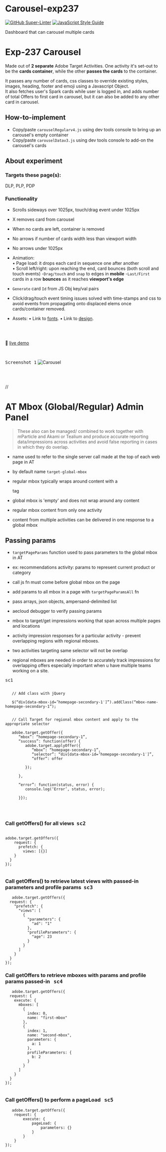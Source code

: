 # Carousel-exp237

[![GitHub Super-Linter](https://github.com/StefanoMnS/carousel-exp237/workflows/Lint%20Code%20Base/badge.svg)](https://github.com/marketplace/actions/super-linter)
   [![JavaScript Style Guide](https://img.shields.io/badge/code_style-standard-brightgreen.svg)](https://github.com/StefanoMnS/carousel-exp237.git)

Dashboard that can carousel multiple cards

# Exp-237 Carousel

Made out of  **2 separate** Adobe Target Activities. One activity it's set-out to be the **cards container**, while the other **passes the cards** to the container.  

It passes any number of cards, css classes to override existing styles, images, heading, footer and emoji using a Javascript Object.     
It also fetches user's Spark cards while user is logged in, and adds number of total Offers to first card in carousel, but it can also be added to any other card in carousel. 

## How-to-implement

- Copy/paste `carouselRegularv4.js` using dev tools console to bring up an carousel's empty container
- Copy/paste `carouselDatav3.js` using dev tools console to add-on the carousel's cards 


## About experiment

### Targets these page(s):  

DLP, PLP, PDP

### Functionality

- Scrolls sideways over 1025px, touch/drag event under 1025px
- X removes card from carousel
- When no cards are left, container is removed
- No arrows if number of cards width less than viewport width
- No arrows under 1025px
- Animation:        
    •  Page load: it drops each card in sequence one after another       
    •  Scroll left/right: upon reaching the end, card bounces (both scroll and touch events)
-`Drag/touch` and `snap` to edges in **mobile**
-`Last/First` cards in a row **bounces** as it reaches **viewport's edge**
- `Generate` card `Id` from JS Obj key/val pairs
- Click/drag/touch event timing issues solved with time-stamps and css to avoid events from propagating onto displaced elems once cards/container removed.




- Assets:
   • Link to [fonts](https://marksandspencer.invisionapp.com/console/Dashboard-ckniwy5k402qu010l4zea617m/ckniwy7b602qy010lfhcrf0wj/inspect).
   • Link to [design](https://marksandspencer.invisionapp.com/console/Dashboard-ckniwy5k402qu010l4zea617m/ckniwy7b602qy010lfhcrf0wj/inspect).


<br /><br />

:seedling:  [live demo](https://donpio.tech/repositories/mtest/updatecar.html)

<br/>

<kbd>Screenshot 1</kbd>
![Carousel](./src/images/ssv3.png)

<br />
<br/>

//
 






# AT Mbox (Global/Regular) Admin Panel

> These also can be managed/ combined to work together with mParticle and Akami or Tealium
 and produce accurate reporting data/impressions across activities and avoid false reporting  in cases in which they do overlap.

- name used to refer to the single server call made at the top of each web page in AT

- by default name `target-global-mbox`

- regular mbox typically wraps around content  with a <div> tag

- global mbox is 'empty' and does not wrap around any content

- regular mbox content from only one activity

- content from multiple activities can be delivered in one response to a global mbox



## Passing params

- `targetPageParams` function used to pass parameters to the global mbox in AT

- ex: recommendations activity: params to represent current product or category

- call js fn must come before global mbox on the page

- add params to all mbox in a page with `targetPageParamsAll` fn

- pass arrays, json objects, ampersand-delimited list

- aecloud debugger to verify passing params

- mbox to target/get impressions working that span across multiple pages and locations

- activity impression responses for a particular activity - prevent overlapping regions with
  regional mboxes.

- two activities targeting same selector will not be overlap

- regional mboxes are needed in order to accurately track impressions for overlapping offers
  especially important when u have multiple teams working on a site.



<kbd>sc1</kbd>
```

   // Add class with jQuery
   
   $(“div[data-mbox-id=’homepage-secondary-1′]”).addClass(“mbox-name-homepage-secondary-1”);
   
   
   // Call Target for regional mbox content and apply to the appropriate selector
   
   adobe.target.getOffer({
      “mbox”: “homepage-secondary-1”,
      “success”: function(offer) {
         adobe.target.applyOffer({
            “mbox”: “homepage-secondary-1”,
            “selector”: “div[data-mbox-id=’homepage-secondary-1′]”,
            “offer”: offer
            
         });
      
      },
      
      “error”: function(status, error) {
         console.log(‘Error’, status, error);
         
      }});
      
     


```



###  Call getOffers() for all views  &nbsp;<kbd>sc2</kbd>
```

adobe.target.getOffers({
    request: {
      prefetch: {
        views: [{}]
    }
  }
});


```



### Call getOffers() to retrieve latest views with passed-in parameters and profile params  &nbsp;<kbd>sc3</kbd>

```
   adobe.target.getOffers({
  request: {
    "prefetch": {
      "views": [
        {
          "parameters": {
            "ad": "1"
          },
          "profileParameters": {
            "age": 23
          }
        }
      ]
    }
  }
});

```




### Call getOffers to retrieve mboxes with params and profile params passed-in  &nbsp; <kbd>sc4</kbd>

```
   adobe.target.getOffers({
  request: {
    execute: {
      mboxes: [
        {
          index: 0,
          name: "first-mbox"
        },
        {
          index: 1,
          name: "second-mbox",
          parameters: {
            a: 1
          },
          profileParameters: {
            b: 2
          }
        }
      ]
    }
  }
});


```





### Call getOffers() to perform a pageLoad &nbsp; <kbd>sc5</kbd>

```
   adobe.target.getOffers({
    request: {
        execute: {
            pageLoad: {
                parameters: {}
            }
        }
    }
});


```















